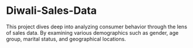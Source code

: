 # Diwali-Sales-Data
This project dives deep into analyzing consumer behavior through the lens of sales data. By examining various demographics such as gender, age group, marital status, and geographical locations.
